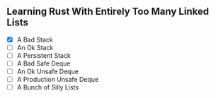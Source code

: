 ## Learning Rust With Entirely Too Many Linked Lists
- [x] A Bad Stack
- [ ] An Ok Stack
- [ ] A Persistent Stack
- [ ] A Bad Safe Deque
- [ ] An Ok Unsafe Deque
- [ ] A Production Unsafe Deque
- [ ] A Bunch of Silly Lists
